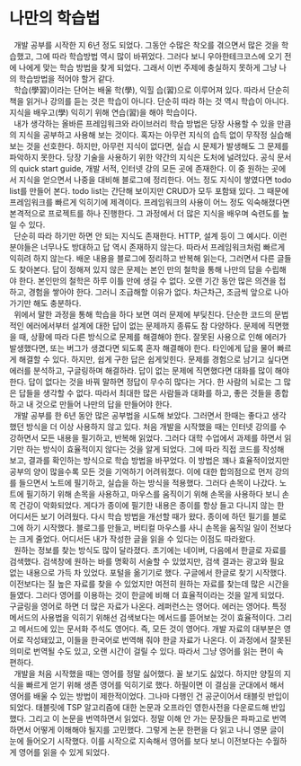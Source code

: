 # 나만의 학습법
&nbsp;&nbsp;개발 공부를 시작한 지 6년 정도 되었다. 그동안 수많은 착오를 겪으면서 많은 것을 학습했고, 그에 따라 학습방법 역시 많이 바뀌었다. 그러다 보니 우아한테크코스에 오기 전에 나에게 맞는 학습 방법을 찾게 되었다. 그래서 이번 주제에 충실하지 못하게 그냥 나의 학습방법을 적어야 할거 같다.  
&nbsp;&nbsp;학습(學習)이라는 단어는 배울 학(學), 익힐 습(習)으로 이루어져 있다. 따라서 단순히 책을 읽거나 강의를 듣는 것은 학습이 아니다. 단순히 따라 하는 것 역시 학습이 아니다. 지식을 배우고(學) 익히기 위해 연습(習)을 해야 학습이다.  
&nbsp;&nbsp;내가 생각하는 올바른 프레임워크와 라이브러리 학습 방법은 당장 사용할 수 있을 만큼의 지식을 공부하고 사용해 보는 것이다. 혹자는 아무런 지식의 습득 없이 무작정 실습해 보는 것을 선호한다. 하지만, 아무런 지식이 없다면, 실습 시 문제가 발생해도 그 문제를 파악하지 못한다. 당장 기술을 사용하기 위한 약간의 지식은 도처에 널려있다. 공식 문서의 quick start guide, 개발 서적, 인터넷 강의 모든 곳에 존재한다. 이 중 원하는 곳에서 지식을 얻으면서 나중을 대비해 블로그에 정리한다. 어느 정도 지식이 쌓였다면 todo list를 만들어 본다. todo list는 간단해 보이지만 CRUD가 모두 포함돼 있다. 그 때문에 프레임워크를 빠르게 익히기에 제격이다. 프레임워크의 사용이 어느 정도 익숙해졌다면 본격적으로 프로젝트를 하나 진행한다. 그 과정에서 더 많은 지식을 배우며 숙련도를 높일 수 있다.  
&nbsp;&nbsp;단순히 따라 하기만 하면 안 되는 지식도 존재한다. HTTP, 설계 등이 그 예시다. 이런 분야들은 너무나도 방대하고 답 역시 존재하지 않는다. 따라서 프레임워크처럼 빠르게 익히려 하지 않는다. 배운 내용을 블로그에 정리하고 반복해 읽는다, 그러면서 다른 글들도 찾아본다. 답이 정해져 있지 않은 문제는 본인 만의 철학을 통해 나만의 답을 수립해야 한다. 본인만의 철학은 하루 이틀 만에 생길 수 없다. 오랜 기간 동안 많은 의견을 접하고, 경험을 쌓아야 한다. 그러니 조급해할 이유가 없다. 차근차근, 조금씩 앞으로 나아가기만 해도 충분하다.  
&nbsp;&nbsp;위에서 말한 과정을 통해 학습을 하다 보면 여러 문제에 부딪친다. 단순한 코드의 문법적인 에러에서부터 설계에 대한 답이 없는 문제까지 종류도 참 다양하다. 문제에 직면했을 때, 상황에 따라 다른 방식으로 문제를 해결해야 한다. 잘못된 사용으로 인해 에러가 발생했다면, 또는 버그가 생겼다면 되도록 혼자 해결해야 한다. 타인에게 답을 물어 빠르게 해결할 수 있다. 하지만, 쉽게 구한 답은 쉽게잊힌다. 문제를 경험으로 남기고 싶다면 에러를 분석하고, 구글링하며 해결하라. 답이 없는 문제에 직면했다면 대화를 많이 해야 한다. 답이 없다는 것을 바꿔 말하면 정답이 무수히 많다는 거다. 한 사람의 뇌로는 그 많은 답들을 생각할 수 없다. 따라서 최대한 많은 사람들과 대화를 하고, 좋은 것들을 종합하고 내 것으로 만들어 나만의 답을 만들어야 한다.  
&nbsp;&nbsp;개발 공부를 한 6년 동안 많은 공부법을 시도해 보았다. 그러면서 한때는 좋다고 생각했던 방식을 더 이상 사용하지 않고 있다. 처음 개발을 시작했을 때는 인터넷 강의를 수강하면서 모든 내용을 필기하고, 반복해 읽었다. 그러다 대학 수업에서 과제를 하면서 읽기만 하는 방식이 효율적이지 않다는 것을 알게 되었다. 그에 따라 직접 코드를 작성해 보고, 결과를 확인하는 방식으로 학습 방법을 바꾸었다. 이 방법은 꽤나 효율적이었지만 공부의 양이 많을수록 모든 것을 기억하기 어려워졌다. 이에 대한 합의점으로 먼저 강의를 들으면서 노트에 필기하고, 실습을 하는 방식을 적용했다. 그러다 손목이 나갔다. 노트에 필기하기 위해 손목을 사용하고, 마우스를 움직이기 위해 손목을 사용하다 보니 손목 건강이 악화되었다. 게다가 종이에 필기한 내용은 종이를 항상 들고 다니지 않는 한 어디서든 보기 어려웠다. 다시 학습 방법을 개선할 때가 왔다. 종이에 하던 필기를 블로그에 하기 시작했다. 블로그를 만들고, 버티컬 마우스를 사니 손목을 움직일 일이 전보다는 크게 줄었다. 어디서든 내가 작성한 글을 읽을 수 있다는 이점도 따라왔다.  
&nbsp;&nbsp;원하는 정보를 찾는 방식도 많이 달라졌다. 초기에는 네이버, 다음에서 한글로 자료를 검색했다. 검색창에 원하는 바를 명확히 서술할 수 있었지만, 검색 결과는 광고와 필요 없는 내용으로 가득 차 있었다. 포털을 옮기기로 했다. 구글에서 한글로 찾기 시작했다. 이전보다는 질 높은 자료를 찾을 수 있었지만 여전히 원하는 자료를 찾는데 많은 시간을 들였다. 그러다 영어를 이용하는 것이 한글에 비해 더 효율적이라는 것을 알게 되었다. 구글링을 영어로 하면 더 많은 자료가 나온다. 레퍼런스는 영어다. 에러는 영어다. 특정 메서드의 사용법을 익히기 위해선 검색보다는 메서드를 뜯어보는 것이 효율적이다. 그리고 메서드에 있는 문서화 주석도 영어다. 즉, 모든 것이 영어다. 개발 자료의 대부분은 영어로 작성돼있고, 이들을 한국어로 번역해 줘야 한글 자료가 나온다. 이 과정에서 잘못된 의미로 번역될 수도 있고, 오랜 시간이 걸릴 수 있다. 따라서 그냥 영어를 읽는 편이 속 편하다.  
&nbsp;&nbsp;개발을 처음 시작했을 때는 영어를 정말 싫어했다. 꼴 보기도 싫었다. 하지만 양질의 지식을 빠르게 얻기 위해 생존 영어를 익히기로 했다. 하필이면 이 결심을 군대에서 해서 영어를 배울 수 있는 방법이 제한적이었다. 그나마 다행인 건 공군이어서 태블릿 반입이 되었다. 태블릿에 TSP 알고리즘에 대한 논문과 오프라인 영한사전을 다운로드해 반입했다. 그리고 이 논문을 번역하면서 읽었다. 정말 이해 안 가는 문장들은 파파고로 번역하면서 어떻게 이해해야 될지를 고민했다. 그렇게 논문 한편을 다 읽고 나니 영문 글이 눈에 들어오기 시작했다. 이를 시작으로 지속해서 영어를 보다 보니 이전보다는 수월하게 영어를 읽을 수 있게 되었다.